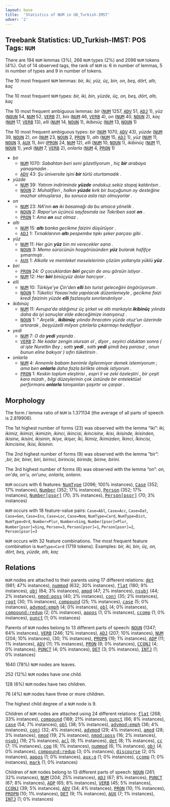 ```yaml
---
layout: base
title:  'Statistics of NUM in UD_Turkish-IMST'
udver: '2'
---
```


## Treebank Statistics: UD_Turkish-IMST: POS Tags: `NUM`

There are 194 `NUM` lemmas (3%), 266 `NUM` types (2%) and 2096 `NUM` tokens (4%).
Out of 14 observed tags, the rank of `NUM` is: 6 in number of lemmas, 5 in number of types and 9 in number of tokens.

The 10 most frequent `NUM` lemmas: <em>bir, iki, yüz, üç, bin, on, beş, dört, altı, kaç</em>

The 10 most frequent `NUM` types:  <em>bir, iki, bin, yüzde, üç, on, beş, dört, altı, kaç</em>

The 10 most frequent ambiguous lemmas: <em>bir</em> (<tt><a href="tr_imst-pos-NUM.html">NUM</a></tt> 1257, <tt><a href="tr_imst-pos-ADV.html">ADV</a></tt> 51, <tt><a href="tr_imst-pos-ADJ.html">ADJ</a></tt> 1), <em>yüz</em> (<tt><a href="tr_imst-pos-NOUN.html">NOUN</a></tt> 54, <tt><a href="tr_imst-pos-NUM.html">NUM</a></tt> 52, <tt><a href="tr_imst-pos-VERB.html">VERB</a></tt> 2), <em>bin</em> (<tt><a href="tr_imst-pos-NUM.html">NUM</a></tt> 46, <tt><a href="tr_imst-pos-VERB.html">VERB</a></tt> 4), <em>on</em> (<tt><a href="tr_imst-pos-NUM.html">NUM</a></tt> 40, <tt><a href="tr_imst-pos-NOUN.html">NOUN</a></tt> 2), <em>kaç</em> (<tt><a href="tr_imst-pos-NUM.html">NUM</a></tt> 17, <tt><a href="tr_imst-pos-VERB.html">VERB</a></tt> 13), <em>elli</em> (<tt><a href="tr_imst-pos-NUM.html">NUM</a></tt> 14, <tt><a href="tr_imst-pos-NOUN.html">NOUN</a></tt> 1), <em>ikibinüç</em> (<tt><a href="tr_imst-pos-NUM.html">NUM</a></tt> 13, <tt><a href="tr_imst-pos-NOUN.html">NOUN</a></tt> 1)

The 10 most frequent ambiguous types:  <em>bir</em> (<tt><a href="tr_imst-pos-NUM.html">NUM</a></tt> 1070, <tt><a href="tr_imst-pos-ADV.html">ADV</a></tt> 43), <em>yüzde</em> (<tt><a href="tr_imst-pos-NUM.html">NUM</a></tt> 39, <tt><a href="tr_imst-pos-NOUN.html">NOUN</a></tt> 2), <em>on</em> (<tt><a href="tr_imst-pos-NUM.html">NUM</a></tt> 23, <tt><a href="tr_imst-pos-NOUN.html">NOUN</a></tt> 2, <tt><a href="tr_imst-pos-PRON.html">PRON</a></tt> 1), <em>altı</em> (<tt><a href="tr_imst-pos-NUM.html">NUM</a></tt> 15, <tt><a href="tr_imst-pos-ADJ.html">ADJ</a></tt> 1), <em>yüz</em> (<tt><a href="tr_imst-pos-NUM.html">NUM</a></tt> 11, <tt><a href="tr_imst-pos-NOUN.html">NOUN</a></tt> 3, <tt><a href="tr_imst-pos-AUX.html">AUX</a></tt> 1), <em>biri</em> (<tt><a href="tr_imst-pos-PRON.html">PRON</a></tt> 24, <tt><a href="tr_imst-pos-NUM.html">NUM</a></tt> 12), <em>elli</em> (<tt><a href="tr_imst-pos-NUM.html">NUM</a></tt> 10, <tt><a href="tr_imst-pos-NOUN.html">NOUN</a></tt> 1), <em>ikibinüç</em> (<tt><a href="tr_imst-pos-NUM.html">NUM</a></tt> 11, <tt><a href="tr_imst-pos-NOUN.html">NOUN</a></tt> 1), <em>yedi</em> (<tt><a href="tr_imst-pos-NUM.html">NUM</a></tt> 7, <tt><a href="tr_imst-pos-VERB.html">VERB</a></tt> 2), <em>onlarla</em> (<tt><a href="tr_imst-pos-NUM.html">NUM</a></tt> 4, <tt><a href="tr_imst-pos-PRON.html">PRON</a></tt> 1)


* <em>bir</em>
  * <tt><a href="tr_imst-pos-NUM.html">NUM</a></tt> 1070: <em>Sabahtan beri seni gözetliyorum , hiç <b>bir</b> arabaya yanaşmadın .</em>
  * <tt><a href="tr_imst-pos-ADV.html">ADV</a></tt> 43: <em>Şu üniversite işini <b>bir</b> türlü oturtamadık .</em>
* <em>yüzde</em>
  * <tt><a href="tr_imst-pos-NUM.html">NUM</a></tt> 39: <em>Yatırım indiriminde <b>yüzde</b> ondokuz.sekiz stopaj kaldırılsın .</em>
  * <tt><a href="tr_imst-pos-NOUN.html">NOUN</a></tt> 2: <em>Muhalifleri , halkın <b>yüzde</b> kırk bir buçuğunun oy desteğine mazhar olmuşlarsa , bu sonuca asla razı olmuyorlar .</em>
* <em>on</em>
  * <tt><a href="tr_imst-pos-NUM.html">NUM</a></tt> 23: <em>NA'nın <b>on</b> iki basamağı da bu amaca yönelik .</em>
  * <tt><a href="tr_imst-pos-NOUN.html">NOUN</a></tt> 2: <em>Rapor'un üçüncü sayfasında ise Takriben saat <b>on</b> .</em>
  * <tt><a href="tr_imst-pos-PRON.html">PRON</a></tt> 1: <em>Ama <b>on</b> suz olmaz .</em>
* <em>altı</em>
  * <tt><a href="tr_imst-pos-NUM.html">NUM</a></tt> 15: <em><b>altı</b> banka gecikme faizini düşürüyor .</em>
  * <tt><a href="tr_imst-pos-ADJ.html">ADJ</a></tt> 1: <em>Tırnaklarının <b>altı</b> pespembe tıpkı şeker parçası gibi .</em>
* <em>yüz</em>
  * <tt><a href="tr_imst-pos-NUM.html">NUM</a></tt> 11: <em>Her gün <b>yüz</b> bin mi verecekler sana .</em>
  * <tt><a href="tr_imst-pos-NOUN.html">NOUN</a></tt> 3: <em>Memo sürücünün hoşgörüsünden <b>yüz</b> bularak hafifçe şımarmıştı .</em>
  * <tt><a href="tr_imst-pos-AUX.html">AUX</a></tt> 1: <em>Alkolle ve memleket meselelerinin çözüm yollarıyla yüklü <b>yüz</b> .</em>
* <em>biri</em>
  * <tt><a href="tr_imst-pos-PRON.html">PRON</a></tt> 24: <em>O çocuklardan <b>biri</b> geçsin de onu görsün istiyor .</em>
  * <tt><a href="tr_imst-pos-NUM.html">NUM</a></tt> 12: <em>Her <b>biri</b> binüçyüz dolar harcıyor .</em>
* <em>elli</em>
  * <tt><a href="tr_imst-pos-NUM.html">NUM</a></tt> 10: <em>Türkiye'ye Çin'den <b>elli</b> bin turist geleceğini öngörüyorum .</em>
  * <tt><a href="tr_imst-pos-NOUN.html">NOUN</a></tt> 1: <em>Tüketici Yasası'nda yapılacak düzenlemeyle , gecikme faizi kredi faizinin yüzde <b>elli</b> fazlasıyla sınırlandırılıyor .</em>
* <em>ikibinüç</em>
  * <tt><a href="tr_imst-pos-NUM.html">NUM</a></tt> 11: <em>Avrupa'da aldığımız üç şirket ve altı markayla <b>ikibinüç</b> yılında daha da iyi sonuçlar elde edeceğimize inanıyoruz .</em>
  * <tt><a href="tr_imst-pos-NOUN.html">NOUN</a></tt> 1: <em>" Arçelik , <b>ikibinüç</b> yılında ihracatını yüzde otuz'un üzerinde artırarak , beşyüzelli milyon çıtırlarla çıkarmayı hedefliyor .</em>
* <em>yedi</em>
  * <tt><a href="tr_imst-pos-NUM.html">NUM</a></tt> 7: <em>O da <b>yedi</b> yaşında .</em>
  * <tt><a href="tr_imst-pos-VERB.html">VERB</a></tt> 2: <em>Ne kadar zengin olursan ol , diyor , seyirci olduktan sonra ( al işte Nurettin Bey ; sattı <b>yedi</b> , sattı <b>yedi</b> şimdi beş parasız , onun bunun eline bakıyor ) sıfırı tüketirsin .</em>
* <em>onlarla</em>
  * <tt><a href="tr_imst-pos-NUM.html">NUM</a></tt> 4: <em>Annemle babam benimle ilgilenmiyor demek istemiyorum ; ama ben <b>onlarla</b> daha fazla birlikte olmak istiyorum .</em>
  * <tt><a href="tr_imst-pos-PRON.html">PRON</a></tt> 1: <em>Keskin toplum eleştirisi , espri li ve zeki özeleştiri , bir çeşit kara mizah , bilgi düzeylerinin çok üstünde bir entelektüel performans <b>onlarla</b> tanışanları şaşırtır ve çarpar .</em>

## Morphology

The form / lemma ratio of `NUM` is 1.371134 (the average of all parts of speech is 2.819906).

The 1st highest number of forms (23) was observed with the lemma “iki”: <em>iki, ikimiz, ikimizi, ikimizin, ikinci, ikincisi, ikincisine, ikisi, ikisinde, ikisinden, ikisine, ikisini, ikisinin, ikiye, ikişer, İki, İkimiz, İkimizden, İkinci, İkincisi, İkincisine, İkisi, İkisinin</em>.

The 2nd highest number of forms (9) was observed with the lemma “bir”: <em>,bir, bir, birer, biri, birinci, birincisi, birinde, birine, birini</em>.

The 3rd highest number of forms (6) was observed with the lemma “on”: <em>on, on'da, on'u, on'unu, onlarla, onların</em>.

`NUM` occurs with 6 features: <tt><a href="tr_imst-feat-NumType.html">NumType</a></tt> (2096; 100% instances), <tt><a href="tr_imst-feat-Case.html">Case</a></tt> (352; 17% instances), <tt><a href="tr_imst-feat-Number.html">Number</a></tt> (352; 17% instances), <tt><a href="tr_imst-feat-Person.html">Person</a></tt> (352; 17% instances), <tt><a href="tr_imst-feat-Number-psor.html">Number[psor]</a></tt> (70; 3% instances), <tt><a href="tr_imst-feat-Person-psor.html">Person[psor]</a></tt> (70; 3% instances)

`NUM` occurs with 18 feature-value pairs: `Case=Abl`, `Case=Acc`, `Case=Dat`, `Case=Gen`, `Case=Ins`, `Case=Loc`, `Case=Nom`, `NumType=Card`, `NumType=Dist`, `NumType=Ord`, `Number=Plur`, `Number=Sing`, `Number[psor]=Plur`, `Number[psor]=Sing`, `Person=3`, `Person[psor]=1`, `Person[psor]=2`, `Person[psor]=3`

`NUM` occurs with 32 feature combinations.
The most frequent feature combination is `NumType=Card` (1719 tokens).
Examples: <em>bir, iki, bin, üç, on, dört, beş, yüzde, altı, kaç</em>


## Relations

`NUM` nodes are attached to their parents using 17 different relations: <tt><a href="tr_imst-dep-det.html">det</a></tt> (981; 47% instances), <tt><a href="tr_imst-dep-nummod.html">nummod</a></tt> (632; 30% instances), <tt><a href="tr_imst-dep-flat.html">flat</a></tt> (180; 9% instances), <tt><a href="tr_imst-dep-obj.html">obj</a></tt> (64; 3% instances), <tt><a href="tr_imst-dep-amod.html">amod</a></tt> (47; 2% instances), <tt><a href="tr_imst-dep-nsubj.html">nsubj</a></tt> (44; 2% instances), <tt><a href="tr_imst-dep-nmod-poss.html">nmod:poss</a></tt> (40; 2% instances), <tt><a href="tr_imst-dep-conj.html">conj</a></tt> (35; 2% instances), <tt><a href="tr_imst-dep-root.html">root</a></tt> (30; 1% instances), <tt><a href="tr_imst-dep-compound.html">compound</a></tt> (25; 1% instances), <tt><a href="tr_imst-dep-case.html">case</a></tt> (5; 0% instances), <tt><a href="tr_imst-dep-advmod-emph.html">advmod:emph</a></tt> (4; 0% instances), <tt><a href="tr_imst-dep-obl.html">obl</a></tt> (4; 0% instances), <tt><a href="tr_imst-dep-compound-redup.html">compound:redup</a></tt> (2; 0% instances), <tt><a href="tr_imst-dep-appos.html">appos</a></tt> (1; 0% instances), <tt><a href="tr_imst-dep-ccomp.html">ccomp</a></tt> (1; 0% instances), <tt><a href="tr_imst-dep-punct.html">punct</a></tt> (1; 0% instances)

Parents of `NUM` nodes belong to 13 different parts of speech: <tt><a href="tr_imst-pos-NOUN.html">NOUN</a></tt> (1347; 64% instances), <tt><a href="tr_imst-pos-VERB.html">VERB</a></tt> (246; 12% instances), <tt><a href="tr_imst-pos-ADJ.html">ADJ</a></tt> (207; 10% instances), <tt><a href="tr_imst-pos-NUM.html">NUM</a></tt> (204; 10% instances),  (30; 1% instances), <tt><a href="tr_imst-pos-PROPN.html">PROPN</a></tt> (19; 1% instances), <tt><a href="tr_imst-pos-ADP.html">ADP</a></tt> (11; 1% instances), <tt><a href="tr_imst-pos-ADV.html">ADV</a></tt> (11; 1% instances), <tt><a href="tr_imst-pos-PRON.html">PRON</a></tt> (9; 0% instances), <tt><a href="tr_imst-pos-CCONJ.html">CCONJ</a></tt> (4; 0% instances), <tt><a href="tr_imst-pos-PUNCT.html">PUNCT</a></tt> (4; 0% instances), <tt><a href="tr_imst-pos-DET.html">DET</a></tt> (3; 0% instances), <tt><a href="tr_imst-pos-INTJ.html">INTJ</a></tt> (1; 0% instances)

1640 (78%) `NUM` nodes are leaves.

252 (12%) `NUM` nodes have one child.

128 (6%) `NUM` nodes have two children.

76 (4%) `NUM` nodes have three or more children.

The highest child degree of a `NUM` node is 9.

Children of `NUM` nodes are attached using 24 different relations: <tt><a href="tr_imst-dep-flat.html">flat</a></tt> (268; 33% instances), <tt><a href="tr_imst-dep-compound.html">compound</a></tt> (169; 21% instances), <tt><a href="tr_imst-dep-punct.html">punct</a></tt> (66; 8% instances), <tt><a href="tr_imst-dep-case.html">case</a></tt> (54; 7% instances), <tt><a href="tr_imst-dep-obl.html">obl</a></tt> (38; 5% instances), <tt><a href="tr_imst-dep-advmod-emph.html">advmod:emph</a></tt> (36; 4% instances), <tt><a href="tr_imst-dep-conj.html">conj</a></tt> (32; 4% instances), <tt><a href="tr_imst-dep-advmod.html">advmod</a></tt> (29; 4% instances), <tt><a href="tr_imst-dep-amod.html">amod</a></tt> (28; 3% instances), <tt><a href="tr_imst-dep-nmod.html">nmod</a></tt> (19; 2% instances), <tt><a href="tr_imst-dep-nmod-poss.html">nmod:poss</a></tt> (16; 2% instances), <tt><a href="tr_imst-dep-nsubj.html">nsubj</a></tt> (16; 2% instances), <tt><a href="tr_imst-dep-acl.html">acl</a></tt> (8; 1% instances), <tt><a href="tr_imst-dep-det.html">det</a></tt> (8; 1% instances), <tt><a href="tr_imst-dep-cc.html">cc</a></tt> (7; 1% instances), <tt><a href="tr_imst-dep-cop.html">cop</a></tt> (6; 1% instances), <tt><a href="tr_imst-dep-nummod.html">nummod</a></tt> (6; 1% instances), <tt><a href="tr_imst-dep-obj.html">obj</a></tt> (4; 0% instances), <tt><a href="tr_imst-dep-compound-redup.html">compound:redup</a></tt> (3; 0% instances), <tt><a href="tr_imst-dep-discourse.html">discourse</a></tt> (2; 0% instances), <tt><a href="tr_imst-dep-appos.html">appos</a></tt> (1; 0% instances), <tt><a href="tr_imst-dep-aux-q.html">aux:q</a></tt> (1; 0% instances), <tt><a href="tr_imst-dep-ccomp.html">ccomp</a></tt> (1; 0% instances), <tt><a href="tr_imst-dep-mark.html">mark</a></tt> (1; 0% instances)

Children of `NUM` nodes belong to 13 different parts of speech: <tt><a href="tr_imst-pos-NOUN.html">NOUN</a></tt> (261; 32% instances), <tt><a href="tr_imst-pos-NUM.html">NUM</a></tt> (204; 25% instances), <tt><a href="tr_imst-pos-ADJ.html">ADJ</a></tt> (67; 8% instances), <tt><a href="tr_imst-pos-PUNCT.html">PUNCT</a></tt> (67; 8% instances), <tt><a href="tr_imst-pos-ADP.html">ADP</a></tt> (65; 8% instances), <tt><a href="tr_imst-pos-VERB.html">VERB</a></tt> (45; 5% instances), <tt><a href="tr_imst-pos-CCONJ.html">CCONJ</a></tt> (39; 5% instances), <tt><a href="tr_imst-pos-ADV.html">ADV</a></tt> (34; 4% instances), <tt><a href="tr_imst-pos-PRON.html">PRON</a></tt> (10; 1% instances), <tt><a href="tr_imst-pos-PROPN.html">PROPN</a></tt> (10; 1% instances), <tt><a href="tr_imst-pos-DET.html">DET</a></tt> (9; 1% instances), <tt><a href="tr_imst-pos-AUX.html">AUX</a></tt> (7; 1% instances), <tt><a href="tr_imst-pos-INTJ.html">INTJ</a></tt> (1; 0% instances)

